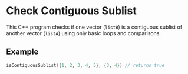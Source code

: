 # Check Contiguous Sublist

This C++ program checks if one vector (`listB`) is a contiguous sublist of another vector (`listA`) using only basic loops and comparisons.

## Example

```cpp
isContiguousSublist({1, 2, 3, 4, 5}, {3, 4}) // returns true
